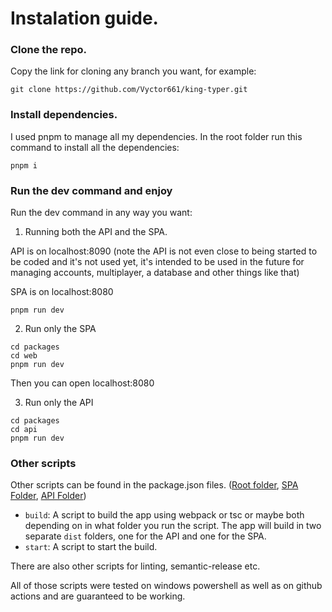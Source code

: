 # Instalation guide.

### Clone the repo.

Copy the link for cloning any branch you want, for example:

```
git clone https://github.com/Vyctor661/king-typer.git
```

### Install dependencies.

I used pnpm to manage all my dependencies. In the root folder run this command to install all the dependencies:

```
pnpm i
```

### Run the dev command and enjoy

Run the dev command in any way you want:

1. Running both the API and the SPA.

API is on localhost:8090 (note the API is not even close to being started to be coded and it's not used yet, it's intended to be used in the future for managing accounts, multiplayer, a database and other things like that)

SPA is on localhost:8080

```
pnpm run dev 
```

2. Run only the SPA

```
cd packages
cd web
pnpm run dev
```
Then you can open localhost:8080

3. Run only the API
```
cd packages
cd api
pnpm run dev
```

### Other scripts

Other scripts can be found in the package.json files. ([Root folder](https://github.com/Vyctor661/king-typer/blob/master/package.json), [SPA Folder](https://github.com/Vyctor661/king-typer/blob/master/packages/web/package.json), [API Folder](https://github.com/Vyctor661/king-typer/blob/master/packages/api/package.json))

- `build`: A script to build the app using webpack or tsc or maybe both depending on in what folder you run the script. The app will build in two separate `dist` folders, one for the API and one for the SPA.
- `start`: A script to start the build.

There are also other scripts for linting, semantic-release etc.

All of those scripts were tested on windows powershell as well as on github actions and are guaranteed to be working.
